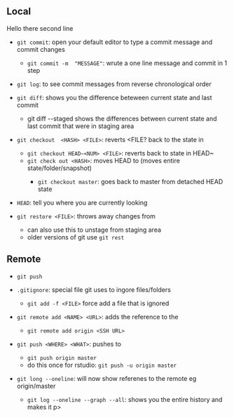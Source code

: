 ## Local
Hello there
second line
- `git commit`: open your default editor to type a commit message and commit changes
	- `git commit -m  "MESSAGE"`: wrute a one line message and commit in 1 step
- `git log`: to see commit messages from reverse chronological order
- `git diff`: shows you the difference beteween current state and last commit
	- git diff --staged shows the differences between current state and last commit that were in staging area

- `git checkout  <HASH> <FILE>`: reverts <FILE? back to the state in <HASH>
	- `git checkout HEAD~<NUM> <FILE>`: reverts <FILE> back to state in HEAD~<NUM>
	- `git check out <HASH>`: moves HEAD to <HASH> (moves entire state/folder/snapshot)
		- `git checkout master`: goes back to master from detached HEAD state
- `HEAD`: tell you where you are currently looking
- `git restore <FILE>`: throws away changes from <FILE>
	- can also use this to unstage from staging area
	- older versions of git use `git rest`
## Remote
- `git push`

- `.gitignore`: special file git uses to ingore files/folders
	- `git add -f <FILE>` force add a file that is ignored
- `git remote add <NAME> <URL>`: adds the reference <NAME> to the <URL>
	- `git remote add origin <SSH URL>`
- `git push <WHERE> <WHAT>`: pushes <WHAT> to <WHERE>
	- `git push origin master`
	- do this once for rstudio: `git push -u origin master` 
- `git long --oneline`: will now show referenes to the remote eg origin/master

	- `git log --oneline --graph --all`: shows you the entire history and makes it p>
